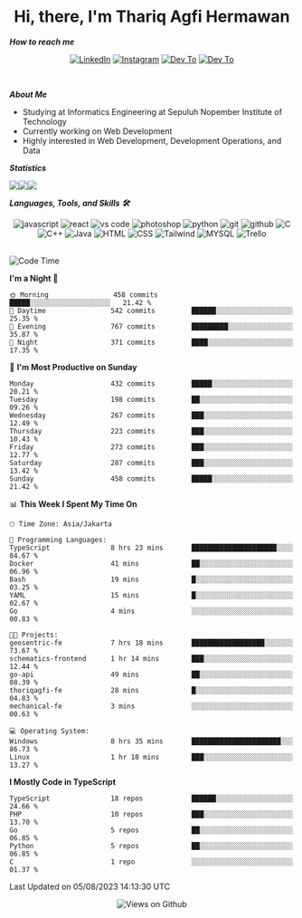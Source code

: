 <div align="center">
  <h1>Hi, there, I'm Thariq Agfi Hermawan</h1>
</div>


***How to reach me***
<p align='center'>
   <a href="https://www.linkedin.com/in/thariqagfihermawan" target="_blank"><img src="https://img.shields.io/badge/LinkedIn-0077B5?style=for-the-badge&logo=linkedin&logoColor=white" alt="LinkedIn"></a>
   <a href="https://www.instagram.com/thoriqagfi" target="_blank"><img src="https://img.shields.io/badge/Instagram-E4405F?style=for-the-badge&logo=instagram&logoColor=white" alt="Instagram"></a>
   <a href="https://medium.com/@thoriq.aghfi60" target="_blank"><img src="https://img.shields.io/badge/Medium-12100E?style=for-the-badge&logo=medium&logoColor=white" alt="Dev To"></a>
   <a href="https://linktr.ee/thoriqagfi" target="_blank"><img src="https://img.shields.io/badge/linktree-1de9b6?style=for-the-badge&logo=linktree&logoColor=white" alt="Dev To"></a>
</p>

<br>

***About Me***
- Studying at Informatics Engineering at Sepuluh Nopember Institute of Technology
- Currently working on Web Development
- Highly interested in Web Development, Development Operations, and Data

***Statistics***

<!-- [![GitHub Streak](http://github-readme-streak-stats.herokuapp.com?user=thoriqagfi&theme=dark)](https://git.io/streak-stats) -->

<div align="center">
  <div style="display: flex;">
    <img src="http://github-readme-streak-stats.herokuapp.com?user=thoriqagfi&theme=chartreuse-dark"/>
    <img src="https://github-readme-stats.vercel.app/api/top-langs/?username=thoriqagfi&layout=compact&&theme=chartreuse-dark&langs_count=8)](https://github.com/thoriqagfi"/>
    <img src="https://github-readme-stats.vercel.app/api?username=thoriqagfi&show_icons=true&theme=chartreuse-dark"/>
  </div>
</div>

<!-- [![Top Langs](https://github-readme-stats.vercel.app/api/top-langs/?username=thoriqagfi&layout=compact&&theme=chartreuse-dark&langs_count=8)](https://github.com/thoriqagfi)
< ![Agfi's GitHub stats](https://github-readme-stats.vercel.app/api?username=thoriqagfi&show_icons=true&theme=chartreuse-dark) -->

***Languages, Tools, and Skills 🛠***

  <div align="center">
    <img src="https://img.shields.io/badge/JavaScript-F7DF1E?style=for-the-badge&logo=javascript&logoColor=black" alt="javascript" />
    <img src="https://img.shields.io/badge/React-61DAFB?style=for-the-badge&logo=react&logoColor=black" alt="react" />
    <img src="https://img.shields.io/badge/vs%20code-007ACC?style=for-the-badge&logo=visual%20studio%20code&logoColor=white" alt="vs code" />
    <img src="https://img.shields.io/badge/adobe%20photoshop-31A8FF?style=for-the-badge&logo=adobe%20photoshop&logoColor=white" alt="photoshop" />
    <img src="https://img.shields.io/badge/python-3776AB?style=for-the-badge&logo=python&logoColor=white" alt="python" />
    <img src="https://img.shields.io/badge/Git-F05032?style=for-the-badge&logo=git&logoColor=white" alt="git" />
    <img src="https://img.shields.io/badge/GitHub-100000?style=for-the-badge&logo=github&logoColor=white" alt="github" />
    <img src="https://img.shields.io/badge/c-%2300599C.svg?style=for-the-badge&logo=c&logoColor=white" alt="C" />
    <img src="https://img.shields.io/badge/c++-%2300599C.svg?style=for-the-badge&logo=c%2B%2B&logoColor=white" alt="C++" />
    <img src="https://img.shields.io/badge/Java-ED8B00?style=for-the-badge&logo=java&logoColor=white" alt="Java"/>
    <img src="https://img.shields.io/badge/HTML5-E34F26?style=for-the-badge&logo=html5&logoColor=white" alt="HTML" />
    <img src="https://img.shields.io/badge/CSS-239120?&style=for-the-badge&logo=css3&logoColor=white" alt ="CSS" />
    <img src="https://img.shields.io/badge/tailwindcss-%2338B2AC.svg?style=for-the-badge&logo=tailwind-css&logoColor=white" alt="Tailwind" />
    <img src="https://img.shields.io/badge/MySQL-00000F?style=for-the-badge&logo=mysql&logoColor=white" alt="MYSQL" />
    <img src="https://img.shields.io/badge/Trello-%23026AA7.svg?style=for-the-badge&logo=Trello&logoColor=white" alt="Trello" />
  </div><br>

<!--START_SECTION:waka-->
![Code Time](http://img.shields.io/badge/Code%20Time-603%20hrs%2017%20mins-blue)

**I'm a Night 🦉** 

```text
🌞 Morning                458 commits         █████░░░░░░░░░░░░░░░░░░░░   21.42 % 
🌆 Daytime                542 commits         ██████░░░░░░░░░░░░░░░░░░░   25.35 % 
🌃 Evening                767 commits         █████████░░░░░░░░░░░░░░░░   35.87 % 
🌙 Night                  371 commits         ████░░░░░░░░░░░░░░░░░░░░░   17.35 % 
```
📅 **I'm Most Productive on Sunday** 

```text
Monday                   432 commits         █████░░░░░░░░░░░░░░░░░░░░   20.21 % 
Tuesday                  198 commits         ██░░░░░░░░░░░░░░░░░░░░░░░   09.26 % 
Wednesday                267 commits         ███░░░░░░░░░░░░░░░░░░░░░░   12.49 % 
Thursday                 223 commits         ███░░░░░░░░░░░░░░░░░░░░░░   10.43 % 
Friday                   273 commits         ███░░░░░░░░░░░░░░░░░░░░░░   12.77 % 
Saturday                 287 commits         ███░░░░░░░░░░░░░░░░░░░░░░   13.42 % 
Sunday                   458 commits         █████░░░░░░░░░░░░░░░░░░░░   21.42 % 
```


📊 **This Week I Spent My Time On** 

```text
🕑︎ Time Zone: Asia/Jakarta

💬 Programming Languages: 
TypeScript               8 hrs 23 mins       █████████████████████░░░░   84.67 % 
Docker                   41 mins             ██░░░░░░░░░░░░░░░░░░░░░░░   06.96 % 
Bash                     19 mins             █░░░░░░░░░░░░░░░░░░░░░░░░   03.25 % 
YAML                     15 mins             █░░░░░░░░░░░░░░░░░░░░░░░░   02.67 % 
Go                       4 mins              ░░░░░░░░░░░░░░░░░░░░░░░░░   00.83 % 

🐱‍💻 Projects: 
geosentric-fe            7 hrs 18 mins       ██████████████████░░░░░░░   73.67 % 
schematics-frontend      1 hr 14 mins        ███░░░░░░░░░░░░░░░░░░░░░░   12.44 % 
go-api                   49 mins             ██░░░░░░░░░░░░░░░░░░░░░░░   08.39 % 
thoriqagfi-fe            28 mins             █░░░░░░░░░░░░░░░░░░░░░░░░   04.83 % 
mechanical-fe            3 mins              ░░░░░░░░░░░░░░░░░░░░░░░░░   00.63 % 

💻 Operating System: 
Windows                  8 hrs 35 mins       ██████████████████████░░░   86.73 % 
Linux                    1 hr 18 mins        ███░░░░░░░░░░░░░░░░░░░░░░   13.27 % 
```

**I Mostly Code in TypeScript** 

```text
TypeScript               18 repos            ██████░░░░░░░░░░░░░░░░░░░   24.66 % 
PHP                      10 repos            ███░░░░░░░░░░░░░░░░░░░░░░   13.70 % 
Go                       5 repos             ██░░░░░░░░░░░░░░░░░░░░░░░   06.85 % 
Python                   5 repos             ██░░░░░░░░░░░░░░░░░░░░░░░   06.85 % 
C                        1 repo              ░░░░░░░░░░░░░░░░░░░░░░░░░   01.37 % 
```




 Last Updated on 05/08/2023 14:13:30 UTC
<!--END_SECTION:waka-->

<div align="center">
<img src="https://komarev.com/ghpvc/?username=thoriqagfi&color=blue" alt="Views on Github" />
</div>
